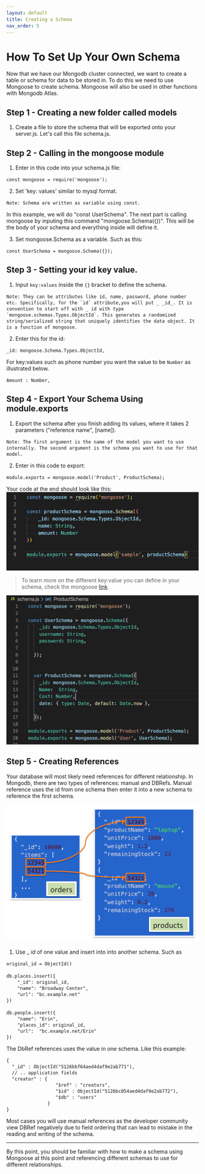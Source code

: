 ```yaml
---
layout: default
title: Creating a Schema
nav_order: 5
---
```


# How To Set Up Your Own Schema

Now that we have our Mongodb cluster connected, we want to create a table or schema for data to be stored in.
To do this we need to use Mongoose to create schema. Mongoose will also be used in other functions with Mongodb Atlas.

## Step 1 - Creating a new folder called models

1. Create a file to store the schema that will be exported onto your server.js. Let's call this file schema.js.

## Step 2 - Calling in the mongoose module
1. Enter in this code into your schema.js file:
```
const mongoose = require('mongoose');
```
2. Set 'key: values' similar to mysql format. 

```
Note: Schema are written as variable using const. 
```

In this example, we will do "const UserSchema". The next part is calling mongoose by inputing this command "mongoose.Schema({})". This will be the body of your schema and everything inside will define it. 

3. Set mongoose.Schema as a variable. Such as this:

```
const UserSchema = mongoose.Schema({});
```

## Step 3 - Setting your id key value.

1. Input `key:values` inside the `{}` bracket to define the schema. 
```
Note: They can be attributes like id, name, password, phone number etc. Specifically, for the `id` attribute,you will put _ _id_. It is convention to start off with _ id with type `mongoose.schemas.Types.ObjectId`. This generates a randomized string/serialized string that uniquely identifies the data object. It is a function of mongoose.
```
2. Enter this for the id:

```
_id: mongoose.Schema.Types.ObjectId,
```
For key:values such as phone number you want the value to be `Number` as illustrated below.

```
Amount : Number,
```

## Step 4 - Export Your Schema Using module.exports

1. Export the schema after you finish adding its values, where it takes 2 parameters ("reference name", [name]). 

```
Note: The first argument is the name of the model you want to use internally. The second argument is the schema you want to use for that model.
```
2. Enter in this code to export:
```
module.exports = mongoose.model('Product', ProductSchema);
```

Your code at the end should look like this: 
![mongoschema](https://github.com/eswong610/user-guide-docs/blob/gh-pages/docs/mongoschema.png?raw=true)


>To learn more on the different key:value you can define in your schema, check the mongoose [link](https://mongoosejs.com/docs/guide.html).

![mongo](https://github.com/eswong610/user-guide-docs/blob/gh-pages/assets/images/schemajs.png?raw=true)


## Step 5 - Creating References

Your database will most likely need references for different relationship. In Mongodb, there are two types of references: manual and DBRefs. Manual reference uses the id from one schema then enter it into a new schema to reference the first schema.

![reference](https://github.com/eswong610/user-guide-docs/blob/gh-pages/assets/images/reference.png?raw=true)

1. Use _ _id_ of one value and insert into into another schema. Such as

```
original_id = ObjectId()

db.places.insert({
    "_id": original_id,
    "name": "Broadway Center",
    "url": "bc.example.net"
})

db.people.insert({
    "name": "Erin",
    "places_id": original_id,
    "url":  "bc.example.net/Erin"
})
```

The DbRef references uses the value in one schema. Like this example:

```
{
  "_id" : ObjectId("5126bbf64aed4daf9e2ab771"),
  // .. application fields
  "creator" : {
                  "$ref" : "creators",
                  "$id" : ObjectId("5126bc054aed4daf9e2ab772"),
                  "$db" : "users"
               }
}
```

Most cases you will use manual references as the developer community view DBRef negatively due to field ordering that can lead to mistake in the reading and writing of the schema.

--- 

By this point, you should be familiar with how to make a schema using Mongoose at this point and referencing different schemas to use for different relationships. 

